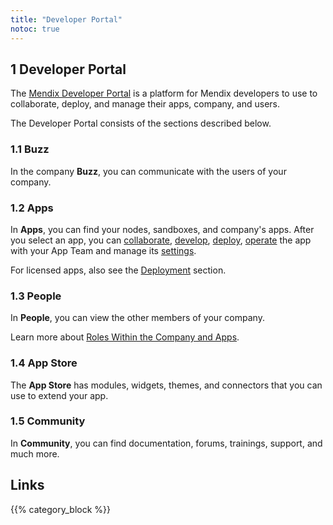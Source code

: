 ```yaml
---
title: "Developer Portal"
notoc: true
---
```


## 1 Developer Portal

The [Mendix Developer Portal](https://home.mendix.com/) is a platform for Mendix developers to use to collaborate, deploy, and manage their apps, company, and users.

The Developer Portal consists of the sections described below.

### 1.1 Buzz

In the company **Buzz**, you can communicate with the users of your company.

### 1.2 Apps

In **Apps**, you can find your nodes, sandboxes, and company's apps.
After you select an app, you can [collaborate](/developerportal/collaborate), [develop](/developerportal/develop), [deploy](/developerportal/deploy), [operate](/developerportal/operate) the app with your App Team and manage its [settings](/developerportal/settings).

For licensed apps, also see the [Deployment](/deployment) section.

### 1.3 People

In **People**, you can view the other members of your company.

Learn more about [Roles Within the Company and Apps](/developerportal/general/roles).

### 1.4 App Store

The **App Store** has modules, widgets, themes, and connectors that you can use to extend your app.

### 1.5 Community

In **Community**, you can find documentation, forums, trainings, support, and much more.

## Links

{{% category_block %}}
